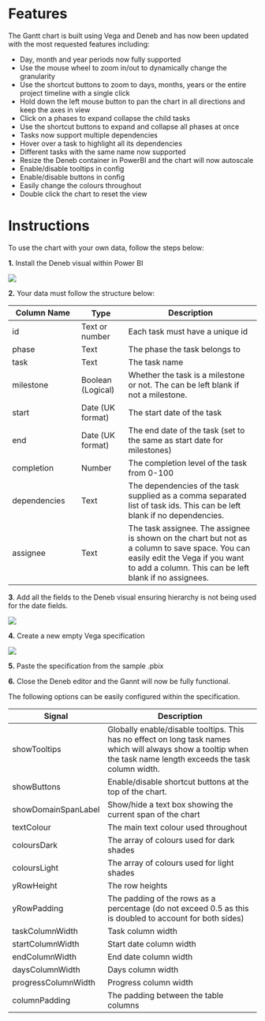 # Features

The Gantt chart is built using Vega and Deneb and has now been updated with the most requested features including:
- 	Day, month and year periods now fully supported
- 	Use the mouse wheel to zoom in/out to dynamically change the granularity
- 	Use the shortcut buttons to zoom to days, months, years or the entire project timeline with a single click
- 	Hold down the left mouse button to pan the chart in all directions and keep the axes in view
- 	Click on a phases to expand collapse the child tasks
- 	Use the shortcut buttons to expand and collapse all phases at once
- 	Tasks now support multiple dependencies
- 	Hover over a task to highlight all its dependencies
- 	Different tasks with the same name now supported
- 	Resize the Deneb container in PowerBI and the chart will now autoscale 
- 	Enable/disable tooltips in config
- 	Enable/disable buttons in config
- 	Easily change the colours throughout
- 	Double click the chart to reset the view

# Instructions

To use the chart with your own data, follow the steps below:


**1.** Install the Deneb visual within Power BI 

![](https://github.com/PBI-David/Deneb-Showcase/blob/32c054b7c07a89f5d0fba96de64a308427f8e676/Gantt%20Chart/1.png?raw=true)

**2.** Your data must follow the structure below:

|Column Name <img width="150" height="1">   |<img width="140" height="1">Type                |Description                                                                                                                                                                                |
|---------------------------------------------------------|-----------------|--------------------------------------------------------------------------------------------------------------------------------------------------------------------|
|id          |Text or number   |Each task must have a unique id                                                                                                                                                            |
|phase       |Text             |The phase the task belongs to                                                                                                                                                              |
|task        |Text             |The task name                                                                                                                                                                              |
|milestone   |Boolean (Logical)|Whether the task is a milestone or not. The can be left blank if not a milestone.                                                                                                          |
|start       |Date (UK format) |The start date of the task                                                                                                                                                                 |
|end         |Date (UK format) |The end date of the task (set to the same as start date for milestones)                                                                                                                    |
|completion  |Number           |The completion level of the task from 0-100                                                                                                                                                |
|dependencies|Text             |The dependencies of the task supplied as a comma separated list of task ids. This can be left blank if no dependencies.                                                                    |
|assignee    |Text             |The task assignee. The assignee is shown on the chart but not as a column to save space. You can easily edit the Vega if you want to add a column. This can be left blank if no assignees. |


**3**.  Add all the fields to the Deneb visual ensuring hierarchy is not being used for the date fields.

![](https://github.com/PBI-David/Deneb-Showcase/blob/main/Gantt%20Chart/2.png?raw=true)

**4.** Create a new empty Vega specification

![](https://github.com/PBI-David/Deneb-Showcase/blob/main/Gantt%20Chart/3.png?raw=true)

**5.** Paste the specification from the sample .pbix 

**6.** Close the Deneb editor and the Gannt will now be fully functional.

The following options can be easily configured within the specification.

|Signal      |Description      |
|------------|-----------------|
|showTooltips|Globally enable/disable tooltips. This has no effect on long task names which will always show a tooltip when the task name length exceeds the task column width. |
|showButtons |Enable/disable shortcut buttons at the top of the chart.|
|showDomainSpanLabel|Show/hide a text box showing the current span of the chart|
|textColour  |The main text colour used throughout |
|coloursDark |The array of colours used for dark shades|
|coloursLight|The array of colours used for light shades|
|yRowHeight  |The row heights  |
|yRowPadding |The padding of the rows as a percentage (do not exceed 0.5 as this is doubled to account for both sides)|
|taskColumnWidth|                 Task column width|
|startColumnWidth|                 Start date column width|
|endColumnWidth|               End date column width  |
|daysColumnWidth|     Days column width            |
|progressColumnWidth|Progress column width|
|columnPadding|The padding between the table columns|




